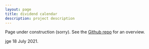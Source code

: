```yaml
---
layout: page
title: dividend calendar
description: project description
---
```


 Page under construction (sorry). See the [Github repo](https://github.com/mag06/DividendCalendar) for an overview.  

jge 18 July 2021.